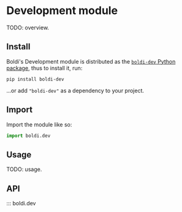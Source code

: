 # Development module

TODO: overview.

## Install

Boldi's Development module is distributed as the
[`boldi-dev` Python package](https://pypi.org/project/boldi-XXX/),
thus to install it, run:

```shell
pip install boldi-dev
```

...or add `"boldi-dev"` as a dependency to your project.

## Import

Import the module like so:

```py
import boldi.dev
```

## Usage

TODO: usage.

## API

::: boldi.dev

